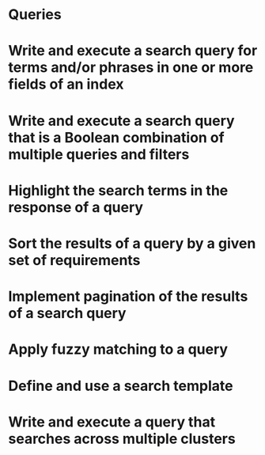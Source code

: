 # Queries

# Write and execute a search query for terms and/or phrases in one or more fields of an index


# Write and execute a search query that is a Boolean combination of multiple queries and filters


# Highlight the search terms in the response of a query


# Sort the results of a query by a given set of requirements


# Implement pagination of the results of a search query


# Apply fuzzy matching to a query


# Define and use a search template


# Write and execute a query that searches across multiple clusters


